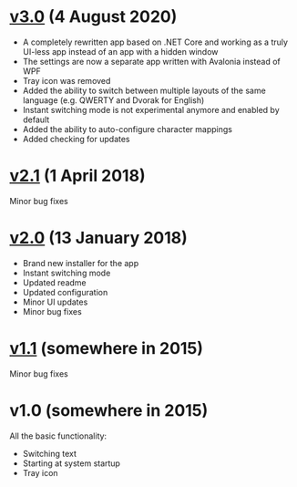 # [v3.0](https://github.com/TolikPylypchuk/KeyboardSwitch/releases/tag/v3.0) (4 August 2020)

- A completely rewritten app based on .NET Core and working as a truly UI-less app instead of an app with a hidden
window
- The settings are now a separate app written with Avalonia instead of WPF
- Tray icon was removed
- Added the ability to switch between multiple layouts of the same language (e.g. QWERTY and Dvorak for English)
- Instant switching mode is not experimental anymore and enabled by default
- Added the ability to auto-configure character mappings
- Added checking for updates

# [v2.1](https://github.com/TolikPylypchuk/KeyboardSwitch/releases/tag/v2.1) (1 April 2018)

Minor bug fixes

# [v2.0](https://github.com/TolikPylypchuk/KeyboardSwitch/releases/tag/v2.0) (13 January 2018)

- Brand new installer for the app
- Instant switching mode
- Updated readme
- Updated configuration
- Minor UI updates
- Minor bug fixes

# [v1.1](https://github.com/TolikPylypchuk/KeyboardSwitch/releases/tag/v1.1) (somewhere in 2015)

Minor bug fixes

# v1.0 (somewhere in 2015)

All the basic functionality:

- Switching text
- Starting at system startup
- Tray icon
